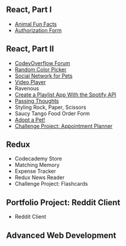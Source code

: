 ## React, Part I

* [Animal Fun Facts](https://fed-js-react-animal-fun-facts.netlify.app/)
* [Authorization Form](https://fed-authorization-form.netlify.app/)

## React, Part II

* [CodeyOverflow Forum](https://fed-codey-overflow-forum.netlify.app/)
* [Random Color Picker](https://fed-random-color.netlify.app)
* [Social Network for Pets](https://fed-social-network-for-pets.netlify.app/)
* [Video Player](https://fed-video-player.netlify.app/)
* Ravenous
* [Create a Playlist App With the Spotify API](https://jammming-react18.netlify.app/)
* [Passing Thoughts](https://fed-react-hooks-passing-thoughts.netlify.app/)
* Styling Rock, Paper, Scissors
* Saucy Tango Food Order Form
* [Adopt a Pet!](https://fed-adopt-a-pet-react-router-v6.netlify.app/)
* [Challenge Project: Appointment Planner](https://fed-appointment-planner.netlify.app)

## Redux

* Codecademy Store
* Matching Memory
* Expense Tracker
* Redux News Reader
* Challenge Project: Flashcards

## Portfolio Project: Reddit Client

* Reddit Client

## Advanced Web Development
